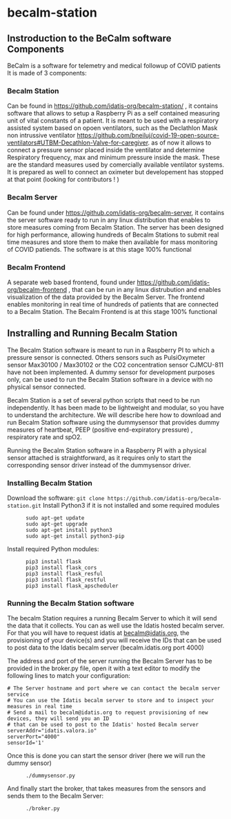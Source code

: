 # becalm-station
## Instroduction to the BeCalm software Components

BeCalm is a software for telemetry and medical followup of COVID patients
It is made of 3 components:

### Becalm Station 
Can be found in https://github.com/idatis-org/becalm-station/ , it contains software that allows to setup a Raspberry Pi as a self contained measuring unit of vital constants of a patient. It is meant to be used with a respiratory assisted system based on opoen ventilators, such as the Declathlon Mask non intrussive ventilator https://github.com/bneiluj/covid-19-open-source-ventilators#UTBM-Decathlon-Valve-for-caregiver. 
as of now it allows to connect a pressure sensor placed inside the ventilator and determine Respiratory frequency, max and minimum pressure inside the mask. These are the standard measures used by comercially available ventilator systems. It is prepared as well to connect an oximeter but developement has stopped at that point (looking for contributors ! )

### Becalm Server
Can be found under https://github.com/idatis-org/becalm-server, it contains the server software ready to run in any linux distribution that enables to store measures coming from Becalm Station. The server has been designed for high performance, allowing hundreds of Becalm Stations to submit real time measures and store them to make then available for mass monitoring of COVID patiends. The software is at this stage 100% functional

### Becalm Frontend 
A separate web based frontend, found under https://github.com/idatis-org/becalm-frontend , that can be run in any linux distrubution and enables visualization of the data provided by the Becalm Server. The frontend enables monitoring in real time of hundreds of patients that are connected to a Becalm Station. The Becalm Frontend is at this stage 100% functional

## Instralling and Running Becalm Station
The Becalm Station software is meant to run in a Raspberry PI to which a pressure sensor is connected. Others sensors such as PulsiOxymeter sensor Max30100 / Max30102 or the CO2 concentration sensor CJMCU-811 have not been implemented.
A dummy sensor for development purposes only, can be used to run the Becalm Station software in a device with no physical sensor connected.

Becalm Station is a set of several python scripts that need to be run independently. It has been made to be lightweight and modular, so you have to understand the architecture. We will describe here how to download and run Becalm Station software using the dummysensor that provides dummy measures of heartbeat, PEEP (positive end-expiratory pressure) , respiratory rate and spO2.

Running the Becalm Station software in a Raspberry PI with a physical sensor attached is straightforward, as it requires only to start the corresponding sensor driver instead of the dummysensor driver.

### Installing Becalm Station
Download the software:
`
  git clone https://github.com/idatis-org/becalm-station.git
`
Install Python3 if it is not installed and some required modules
```
      sudo apt-get update
      sudo apt-get upgrade
      sudo apt-get install python3
      sudo apt-get install python3-pip
```
Install required Python modules:
```
      pip3 install flask
      pip3 install flask_cors
      pip3 install flask_resful
      pip3 install flask_restful
      pip3 install flask_apscheduler
```

### Running the Becalm Station software
The becalm Station requires a running Becalm Server to which it will send the data that it collects. You can as well use the Idatis hosted becalm server. For that you will have to request idatis at becalm@idatis.org, the provisioning of your device(s) and you will receive the IDs that can be used to post data to the Idatis becalm server (becalm.idatis.org port 4000)

The address and port of the server running the Becalm Server has to be provided in the broker.py file, open it with a text editor to modify the following lines to match your configuration:

```
# The Server hostname and port where we can contact the becalm server service
# You can use the Idatis becalm server to store and to inspect your measures in real time
# Send a mail to becalm@idatis.org to request provisioning of new devices, they will send you an ID
# that can be used to post to the Idatis' hosted Becalm server
serverAddr="idatis.valora.io"
serverPort="4000"
sensorId='1'
```


Once this is done you can start the sensor driver (here we will run the dummy sensor)

```
      ./dummysensor.py
```

And finally start the broker, that takes measures from the sensors and sends them to the Becalm Server:
```
      ./broker.py
```
